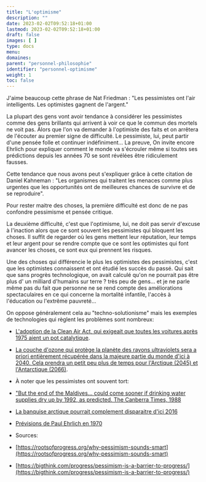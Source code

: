 ```yaml
---
title: "L'optimisme"
description: ""
date: 2023-02-02T09:52:18+01:00
lastmod: 2023-02-02T09:52:18+01:00
draft: false
images: [ ]
type: docs
menu:
domaines:
parent: "personnel-philosophie"
identifier: "personnel-optimisme"
weight: 1
toc: false
---
```


J'aime beaucoup cette phrase de Nat Friedman : "Les pessimistes ont l'air intelligents. Les optimistes gagnent de
l'argent."

La plupart des gens vont avoir tendance à considérer les pessimistes comme des gens brillants qui arrivent à voir ce que
le commun des mortels ne voit pas. Alors que l'on va demander à l'optimiste des faits et on arrêtera de l'écouter au
premier signe de difficulté. Le pessimiste, lui, peut partir d'une pensée folle et continuer indéfiniment... La preuve,
On invite encore Ehrlich pour expliquer comment le monde va s'écrouler même si toutes ses prédictions depuis les années
70 se sont révélées être ridiculement fausses.

Cette tendance que nous avons peut s'expliquer grâce à cette citation de Daniel Kahneman : "Les organismes qui traitent
les menaces comme plus urgentes que les opportunités ont de meilleures chances de survivre et de se reproduire".

Pour rester maitre des choses, la première difficulté est donc de ne pas confondre pessimisme et pensée critique.

La deuxième difficulté, c'est que l'optimisme, lui, ne doit pas servir d'excuse à l'inaction alors que ce sont souvent
les pessimistes qui bloquent les choses. Il suffit de regarder où les gens mettent leur réputation, leur temps et leur
argent pour se rendre compte que ce sont les optimistes qui font avancer les choses, ce sont eux qui prennent les
risques.

Une des choses qui différencie le plus les optimistes des pessimistes, c'est que les optimistes connaissent et ont
étudié les succès du passé. Qui sait que sans progrès technologique, on avait calculé qu'on ne pourrait pas être plus d'
un milliard d'humains sur terre ? très peu de gens... et je ne parle même pas du fait que personne ne se rend compte des
améliorations spectaculaires en ce qui concerne la mortalité infantile, l'accès à l'éducation ou l'extrême pauvreté...

On oppose généralement cela au "techno-solutionisme" mais les exemples de technologies qui règlent les problèmes sont
nombreux:

- [L'adoption de la Clean Air Act, qui exigeait que toutes les voitures après 1975 aient un pot catalytique](https://twitter.com/scienceisstrat1/status/1594806958086823945).
- [La couche d'ozone qui protège la planète des rayons ultraviolets sera a priori entièrement récupérée dans la majeure
  partie du monde d'ici à 2040. Cela prendra un petit peu plus de temps pour l'Arctique (2045) et l'Antarctique (2066)](https://www.theguardian.com/environment/2023/jan/09/ozone-layer-healed-within-decades-un-report).

- À noter que les pessimistes ont souvent tort:

- ["But the end of the Maldives... could come sooner if drinking water supplies dry up by 1992, as predicted. The Canberra Times, 1988](https://twitter.com/AlexEpstein/status/1643599653638635523)
- [La banquise arctique pourrait complement disparaitre d'ici 2016]()
- [Prévisions de Paul Ehrlich en 1970](https://www.youtube.com/watch?v=GZmVLpfunzE&feature=youtu.be)


- Sources:

- [https://rootsofprogress.org/why-pessimism-sounds-smart](https://rootsofprogress.org/why-pessimism-sounds-smart)
- [https://bigthink.com/progress/pessimism-is-a-barrier-to-progress/](https://bigthink.com/progress/pessimism-is-a-barrier-to-progress/)





